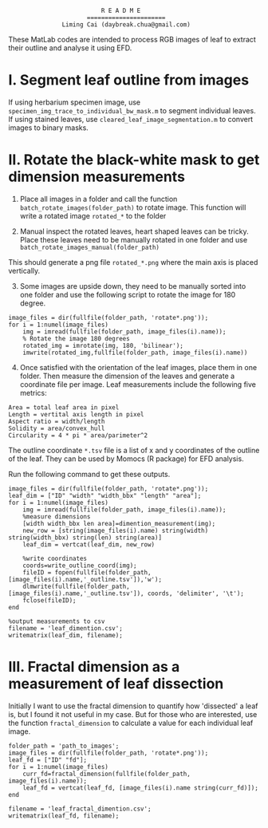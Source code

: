                               R E A D M E
                          ======================
                   Liming Cai (daybreak.chua@gmail.com)

These MatLab codes are intended to process RGB images of leaf to extract their outline and analyse it using EFD.

# I. Segment leaf outline from images

If using herbarium specimen image, use `specimen_img_trace_to_individual_bw_mask.m` to segment individual leaves.
If using stained leaves, use `cleared_leaf_image_segmentation.m` to convert images to binary masks.

# II. Rotate the black-white mask to get dimension measurements

1. Place all images in a folder and call the function `batch_rotate_images(folder_path)` to rotate image. This function will write a rotated image `rotated_*` to the folder 

2. Manual inspect the rotated leaves, heart shaped leaves can be tricky. Place these leaves need to be manually rotated in one folder and use `batch_rotate_images_manual(folder_path)` 

This should generate a png file `rotated_*.png` where the main axis is placed vertically.

3. Some images are upside down, they need to be manually sorted into one folder and use the following script to rotate the image for 180 degree.
```
image_files = dir(fullfile(folder_path, 'rotate*.png'));
for i = 1:numel(image_files)
	img = imread(fullfile(folder_path, image_files(i).name));
	% Rotate the image 180 degrees
	rotated_img = imrotate(img, 180, 'bilinear');
	imwrite(rotated_img,fullfile(folder_path, image_files(i).name))
```

4. Once satisfied with the orientation of the leaf images, place them in one folder. Then measure the dimension of the leaves and generate a coordinate file per image. Leaf measurements include the following five metrics: 

```
Area = total leaf area in pixel
Length = vertital axis length in pixel
Aspect ratio = width/length
Solidity = area/convex_hull
Circularity = 4 * pi * area/parimeter^2
```
The outline coordinate `*.tsv` file is a list of x and y coordinates of the outline of the leaf. They can be used by Momocs (R package) for EFD analysis.

Run the following command to get these outputs.
```
image_files = dir(fullfile(folder_path, 'rotate*.png'));
leaf_dim = ["ID" "width" "width_bbx" "length" "area"];
for i = 1:numel(image_files)
    img = imread(fullfile(folder_path, image_files(i).name));
    %measure dimensions
	[width width_bbx len area]=dimention_measurement(img);
	new_row = [string(image_files(i).name) string(width) string(width_bbx) string(len) string(area)]
	leaf_dim = vertcat(leaf_dim, new_row)
	
	%write coordinates
	coords=write_outline_coord(img);
	fileID = fopen(fullfile(folder_path, [image_files(i).name,'_outline.tsv']),'w');
	dlmwrite(fullfile(folder_path, [image_files(i).name,'_outline.tsv']), coords, 'delimiter', '\t');
	fclose(fileID);
end

%output measurements to csv
filename = 'leaf_dimention.csv';
writematrix(leaf_dim, filename);
```

# III. Fractal dimension as a measurement of leaf dissection

Initially I want to use the fractal dimension to quantify how 'dissected' a leaf is, but I found it not useful in my case. But for those who are interested, use the function `fractal_dimension` to calculate a value for each individual leaf image.
```
folder_path = 'path_to_images';
image_files = dir(fullfile(folder_path, 'rotate*.png'));
leaf_fd = ["ID" "fd"];
for i = 1:numel(image_files)
	curr_fd=fractal_dimension(fullfile(folder_path, image_files(i).name));
	leaf_fd = vertcat(leaf_fd, [image_files(i).name string(curr_fd)]);
end

filename = 'leaf_fractal_dimention.csv';
writematrix(leaf_fd, filename);

```
